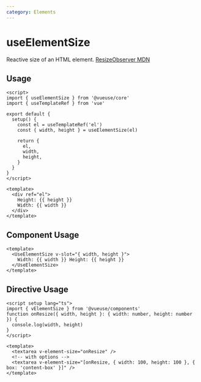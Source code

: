 ```yaml
---
category: Elements
---
```


# useElementSize

Reactive size of an HTML element. [ResizeObserver MDN](https://developer.mozilla.org/en-US/docs/Web/API/ResizeObserver)

## Usage

```vue
<script>
import { useElementSize } from '@vueuse/core'
import { useTemplateRef } from 'vue'

export default {
  setup() {
    const el = useTemplateRef('el')
    const { width, height } = useElementSize(el)

    return {
      el,
      width,
      height,
    }
  }
}
</script>

<template>
  <div ref="el">
    Height: {{ height }}
    Width: {{ width }}
  </div>
</template>
```

## Component Usage

```vue
<template>
  <UseElementSize v-slot="{ width, height }">
    Width: {{ width }} Height: {{ height }}
  </UseElementSize>
</template>
```

## Directive Usage

```vue
<script setup lang="ts">
import { vElementSize } from '@vueuse/components'
function onResize({ width, height }: { width: number, height: number }) {
  console.log(width, height)
}
</script>

<template>
  <textarea v-element-size="onResize" />
  <!-- with options -->
  <textarea v-element-size="[onResize, { width: 100, height: 100 }, { box: 'content-box' }]" />
</template>
```
